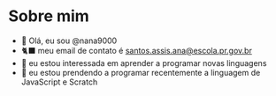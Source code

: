 # Sobre mim
- 💞️ Olá, eu sou @nana9000
- 🐈‍⬛ meu email de contato é santos.assis.ana@escola.pr.gov.br
- 🐞 eu estou interessada em aprender a programar novas linguagens 
- 🌱 eu estou prendendo a programar recentemente a linguagem de JavaScript e Scratch
